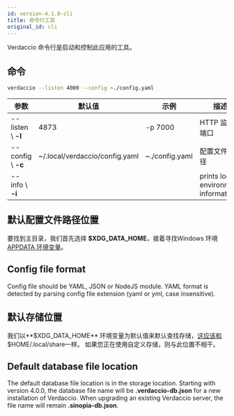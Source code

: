 ```yaml
---
id: version-4.1.0-cli
title: 命令行工具
original_id: cli
---
```


Verdaccio 命令行是启动和控制此应用的工具。

## 命令

```bash
verdaccio --listen 4000 --config ~./config.yaml
```

| 参数                 | 默认值                            | 示例             | 描述                                   |
| ------------------ | ------------------------------ | -------------- | ------------------------------------ |
| --listen \ **-l** | 4873                           | -p 7000        | HTTP 监听端口                            |
| --config \ **-c** | ~/.local/verdaccio/config.yaml | ~./config.yaml | 配置文件路径                               |
| --info \ **-i**   |                                |                | prints local environment information |


## 默认配置文件路径位置

要找到主目录，我们首先选择 **$XDG_DATA_HOME**，接着寻找Windows 环境 [APPDATA 环境变量](https://www.howtogeek.com/318177/what-is-the-appdata-folder-in-windows/)。

## Config file format

Config file should be YAML, JSON or NodeJS module. YAML format is detected by parsing config file extension (yaml or yml, case insensitive).

## 默认存储位置

我们以**$XDG_DATA_HOME** 环境变量为默认值来默认查找存储，[这应该和](https://askubuntu.com/questions/538526/is-home-local-share-the-default-value-for-xdg-data-home-in-ubuntu-14-04) $HOME/.local/share一样。 如果您正在使用自定义存储，则与此位置不相干。

## Default database file location

The default database file location is in the storage location. Starting with version 4.0.0, the database file name will be **.verdaccio-db.json** for a new installation of Verdaccio. When upgrading an existing Verdaccio server, the file name will remain **.sinopia-db.json**.